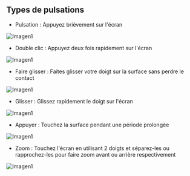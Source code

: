 ## Types de pulsations

* Pulsation : Appuyez brièvement sur l'écran

![Imagen1](http://static.energysistem.com/images/manuals/39530/535569b2b5b35.jpg)

* Double clic : Appuyez deux fois rapidement sur l'écran

![Imagen1](http://static.energysistem.com/images/manuals/39530/535569bdd9805.jpg)

* Faire glisser : Faites glisser votre doigt sur la surface sans perdre le contact

![Imagen1](http://static.energysistem.com/images/manuals/39530/535569cfdb51d.jpg)

* Glisser : Glissez rapidement le doigt sur l'écran

![Imagen1](http://static.energysistem.com/images/manuals/39530/53556aaed15c2.jpg)

* Appuyer : Touchez la surface pendant une période prolongée

![Imagen1](http://static.energysistem.com/images/manuals/39530/53556aedbd1e1.jpg)

* Zoom : Touchez l'écran en utilisant 2 doigts et séparez-les ou rapprochez-les pour faire zoom avant ou arrière respectivement

![Imagen1](http://static.energysistem.com/images/manuals/39530/53556afc48900.jpg)
